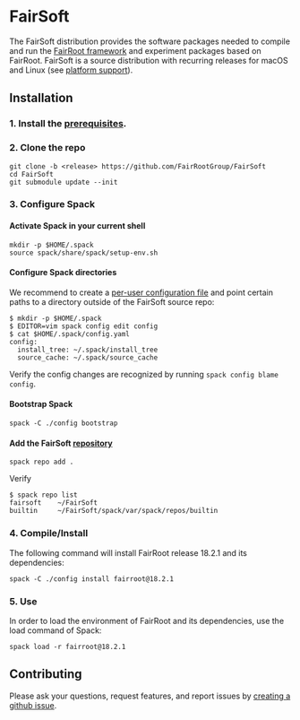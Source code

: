 # FairSoft

The FairSoft distribution provides the software packages needed to compile and run the [FairRoot framework](https://github.com/FairRootGroup/FairRoot) and experiment packages based on FairRoot. FairSoft is a source distribution with recurring releases for macOS and Linux (see [platform support](#platform-support)).

## Installation

### 1. Install the [prerequisites](docs/prerequisites.md).

### 2. Clone the repo

```
git clone -b <release> https://github.com/FairRootGroup/FairSoft
cd FairSoft
git submodule update --init
```

### 3. Configure Spack

#### Activate Spack in your current shell

```
mkdir -p $HOME/.spack
source spack/share/spack/setup-env.sh
```

#### Configure Spack directories

We recommend to create a [per-user configuration file](https://spack.readthedocs.io/en/latest/config_yaml.html#config-yaml) and point certain paths to a directory outside of the FairSoft source repo:

```
$ mkdir -p $HOME/.spack
$ EDITOR=vim spack config edit config
$ cat $HOME/.spack/config.yaml
config:
  install_tree: ~/.spack/install_tree
  source_cache: ~/.spack/source_cache
```

Verify the config changes are recognized by running `spack config blame config`.

#### Bootstrap Spack

```
spack -C ./config bootstrap
```

#### Add the FairSoft [repository](https://spack.readthedocs.io/en/latest/repositories.html)

```
spack repo add .
```

Verify

```
$ spack repo list
fairsoft    ~/FairSoft
builtin     ~/FairSoft/spack/var/spack/repos/builtin
```

### 4. Compile/Install

The following command will install FairRoot release 18.2.1 and its dependencies:
```
spack -C ./config install fairroot@18.2.1
```

### 5. Use

In order to load the environment of FairRoot and its dependencies, use the load command of Spack:
```
spack load -r fairroot@18.2.1
```

## Contributing

Please ask your questions, request features, and report issues by [creating a github issue](https://github.com/FairRootGroup/FairSoft/issues/new).

